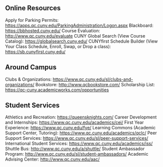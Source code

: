 ## Online Resources

Apply for Parking Permits: https://apps.qc.cuny.edu/ParkingAdministration/Logon.aspx
Blackboard: https://bbhosted.cuny.edu/
Course Evaluation: http://www.qc.cuny.edu/evaluate
CUNY Global Search (View Course Catalog): https://globalsearch.cuny.edu/
CUNYfirst Schedule Builder (View Your Class Schedule, Enroll, Swap, or Drop a class):  https://sb.cunyfirst.cuny.edu/

## Around Campus

Clubs & Organizations: https://www.qc.cuny.edu/sl/clubs-and-organizations/
Bookstore: http://www.qcbookstore.com/
Scholarship List: https://qc-cuny.academicworks.com/opportunities

## Student Services

Athletics and Recreation: https://queensknights.com/
Career Development and Internships: https://www.qc.cuny.edu/academics/cei/
First Year Experience: https://www.qc.cuny.edu/fye/
Learning Commons (Academic Support Center, Tutoring): https://www.qc.cuny.edu/academics/qclc/
Peer Support Services: https://www.qc.cuny.edu/sl/peer-support-services/
International Student Services: https://www.qc.cuny.edu/academics/iss/
Shuttle Bus: http://www.qc.cuny.edu/a/shuttle/
Student Ambassador Program: http://www.qc.cuny.edu/sl/student-ambassadors/
Academic Advising Center: http://www.qc.cuny.edu/aac/
